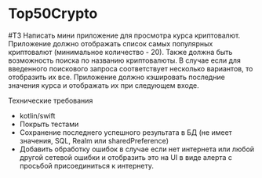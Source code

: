 # Top50Crypto

#ТЗ 
Написать мини приложение для просмотра курса криптовалют. Приложение должно
отображать список самых популярных криптовалют (минимальное количество - 20).
Также должна быть возможность поиска по названию криптовалюты. В случае если для
введенного поискового запроса соответствует несколько вариантов, то отобразить их все.
Приложение должно кэшировать последние значения курса и отображать их при
следующем входе.

Технические требования
* kotlin/swift
* Покрыть тестами
* Сохранение последнего успешного результата в БД (не имеет значения, SQL, Realm или
sharedPreference)
* Добавить обработку ошибок в случае если нет интернета или любой другой сетевой
ошибки и отобразить это на UI в виде алерта с просьбой присоединиться к интернету.
